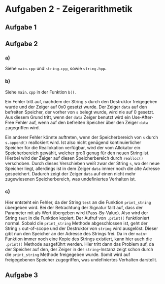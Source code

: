 # Aufgaben 2 - Zeigerarithmetik

## Aufgabe 1

## Aufgabe 2

### a)

Siehe `main.cpp` und `string.cpp`, sowie `string.hpp`.

### b)

Siehe `main.cpp` in der Funktion `b()`.

Ein Fehler tritt auf, nachdem der String `s` durch den Destruktor freigegeben wurde und der Zeiger auf 0x0 gesetzt wurde. Der Zeiger `data` auf den befreiten Speicher, der vorher von `s` belegt wurde, wird nie auf 0 gesetzt. Aus diesem Grund tritt, wenn der `data` Zeiger benutzt wird ein Use-After-Free Fehler auf, wenn auf den befreiten Speicher über den Zeiger `data` zugegriffen wird.

Ein anderer Fehler könnte auftreten, wenn der Speicherbereich von `s` durch `s.append()` reallokiert wird. Ist also nicht genügend kontinuierlicher Speicher für die Reallokation verfügbar, wird der vom Allokator ein Speicherbereich gewählt, welcher groß genug für den neuen String ist. Hierbei wird der Zeiger auf diesen Speicherbereich durch `realloc()` verschoben. Durch dieses Verschieben weiß zwar der String `s`, wo der neue Speicher liegt, allerdings ist in dem Zeiger `data` immer noch die alte Adresse gespeichert. Dadurch zeigt der Zeiger `data` auf einen nicht mehr zugewiesenen Speicherbereich, was undefiniertes Verhalten ist.

### c)

Hier entsteht ein Fehler, da der String `test` an die Funktion `print_string` übergeben wird. Bei der Betrachtung der Signatur fällt auf, dass der Parameter mit als Wert übergeben wird (Pass-By-Value). Also wird der String `test` in die Funktion kopiert. Der Aufruf von `.print()` funktioniert normal. Sobald die `print_string` Methode abgeschlossen ist, geht der String `s` out-of-scope und der Destruktor von `string` wird ausgelöst. Dieser gibt nun den Speicher an der Adresse des Strings frei. Da in der `main`-Funktion immer noch eine Kopie des Strings existiert, kann hier auch die `.print()` Methode ausgeführt werden. Hier tritt dann das Problem auf, da der Speicher auf den, der Zeiger in der `string`-Instanz zeigt schon durch die `print_string` Methode freigegeben wurde. Somit wird auf freigegebenen Speicher zugegriffen, was undefiniertes Verhalten darstellt.

## Aufgabe 3
